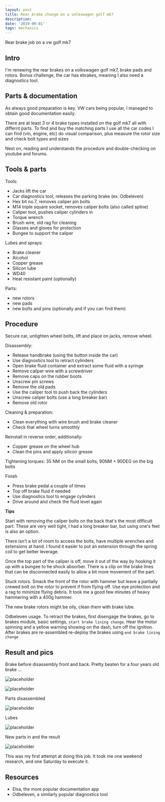 ```yaml
---
layout: post
title: Rear brake change on a volkswagen golf mk7
description: 
date: '2019-09-01'
tags: mechanics
---
```


Rear brake job on a vw golf mk7

## Intro

I'm renewing the rear brakes on a volkswagen golf mk7, brake pads and rotors. Bonus challenge, the car has ebrakes, meaning I also need a diagnostics tool.

## Parts & documentation

As always good preparation is key. VW cars being popular, I managed to obtain good documentation easily.

There are at least 3 or 4 brake types installed on the golf mk7 all with differnt parts. To find and buy the matching parts I use all the car codes I can find (vin, engine, etc) do visual comparison, plus measure the rotor size and check bolt types and sizes 

Next on, reading and understands the procedure and double-checking on youtube and forums.

## Tools & parts

Tools:
- Jacks lift the car
- Car diagnostics tool, releases the parking brake (ex. Odbeleven)
- Hex bit no.7, removes caliper pin bolts 
- M14 triple square socket, removes caliper bolts (also called spline)
- Caliper tool, pushes caliper cylinders in
- Torque wrench 
- Brush wire, old rag for cleaning
- Glasses and gloves for protection
- Bungee to support the caliper

Lubes and sprays:
- Brake cleaner
- Alcohol
- Copper grease 
- Silicon lube
- WD40
- Heat resistant paint (optionally)

Parts: 
 - new rotors 
 - new pads
 - new bolts and pins (optionally and if you can find them)


## Procedure

Secure car, untighten wheel bolts, lift and place on jacks, remove wheel.

Disassembly:
- Release handbrake (using the button inside the car) 
- Use diagnostics tool to retract cylinders
- Open brake fluid container and extract some fluid with a syringe
- Remove caliper wire with a screwdriver
- Remove caps on the rubber boots
- Unscrew pin screws
- Remove the old pads
- Use the caliper tool to push back the cylinders
- Unscrew caliper bolts (use a long breaker bar)
- Remove old rotor

Cleaning & preparation:
- Clean everything with wire brush and brake cleaner 
- Check that wheel turns smoothly 

Reinstall in reverse order, additionally:
- Copper grease on the wheel hub 
- Clean the pins and apply silicon grease

Tightening torques: 35 NM on the small bolts, 90NM + 90DEG on the big bolts 

Finish 
- Press brake pedal a couple of times 
- Top off brake fluid if needed 
- Use diagnostics tool to engage cylinders
- Drive around and check the fluid level again

**Tips**

Start with removing the caliper bolts on the back that's the most difficult part. These are very well tight, I had a long breaker bar, but using one's feet is also an option.


There isn't a lot of room to access the bolts, have multiple wrenches and extensions at hand. I found it easier to put an extension through the spring coil to get better leverage.


Once the top part of the caliper is off, move it out of the way by hooking it up with a bungee to he shock absorber. There is a clip on the brake lines that can be disconnected easily to allow a bit more movement of the part.


Stuck rotors. Smack the front of the rotor with hammer but leave a partially crewed bolt on the rotor to prevent if from flying off. Use eye protection and a rag to minimize flying debris. It took me a good few minutes of heavy hammering with a 400g hammer.


The new brake rotors might be oily, clean them with brake lube.


Odbeleven usage. To retract the brakes, first disengage the brakes, go to brakes module, basic settings, `start brake lining change`. Hear the motor spinning and a yellow warning showing on the dash, turn off the ignition. After brakes are re-assembled re-deploy the brakes using `end brake lining change`


## Result and pics

Brake before disassembly front and back. Pretty beaten for a four years old brake ...

![placeholder](/public/golf_rear_brakes/front.jpg "brakes front")

![placeholder](/public/golf_rear_brakes/back.jpg "brakes back")

Parts disassembled

![placeholder](/public/golf_rear_brakes/parts.jpg "parts")

Lubes

![placeholder](/public/golf_rear_brakes/tubes.jpg "lubes")

New parts in and the result 

![placeholder](/public/golf_rear_brakes/final.jpg "brakes back")


This was my first attempt at doing this job. It took me one weekend research, and one Saturday to execute it. 

## Resources

- Elsa, the more popular documentation app 
- Odbeleven, a similarly popular diagnostics tool